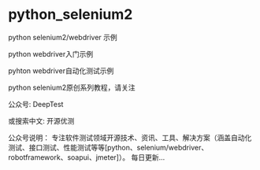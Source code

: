 # python_selenium2

python selenium2/webdriver 示例

python webdriver入门示例

pyhton webdriver自动化测试示例

python selenium2原创系列教程，请关注

公众号:  DeepTest

或搜索中文:  开源优测

公众号说明：
    专注软件测试领域开源技术、资讯、工具、解决方案（涵盖自动化测试、接口测试、性能测试等等[python、selenium/webdriver、robotframework、soapui、jmeter]）。 每日更新... 
